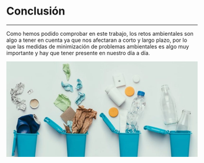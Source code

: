 # Conclusión
---

Como hemos podido comprobar en este trabajo, los retos ambientales son algo a tener en cuenta ya que nos afectaran a corto y largo plazo, por lo que las medidas de minimización de problemas ambientales es algo muy importante y hay que tener presente en nuestro día a día.

![Conclusión](img/conclusion.jpg)
